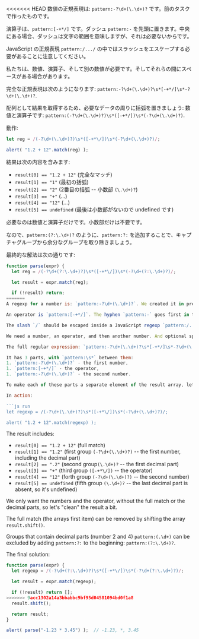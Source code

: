 <<<<<<< HEAD
数値の正規表現は: `pattern:-?\d+(\.\d+)?` です。前のタスクで作ったものです。

演算子は、`pattern:[-+*/]` です。ダッシュ `pattern:-` を先頭に置きます。中央にある場合、ダッシュは文字の範囲を意味しますが、それは必要ないからです。

JavaScript の正規表現 `pattern:/.../` の中ではスラッシュをエスケープする必要があることに注意してください。

私たちは、数値、演算子、そして別の数値が必要です。そしてそれらの間にスペースがある場合があります。

完全な正規表現は次のようになります: `pattern:-?\d+(\.\d+)?\s*[-+*/]\s*-?\d+(\.\d+)?`.

配列として結果を取得するため、必要なデータの周りに括弧を置きましょう: 数値と演算子です: `pattern:(-?\d+(\.\d+)?)\s*([-+*/])\s*(-?\d+(\.\d+)?)`.

動作:

```js run
let reg = /(-?\d+(\.\d+)?)\s*([-+*\/])\s*(-?\d+(\.\d+)?)/;

alert( "1.2 + 12".match(reg) );
```

結果は次の内容を含みます:

- `result[0] == "1.2 + 12"` (完全なマッチ)
- `result[1] == "1"` (最初の括弧)
- `result[2] == "2"` (2番目の括弧 -- 小数部 `(\.\d+)?`)
- `result[3] == "+"` (...)
- `result[4] == "12"` (...)
- `result[5] == undefined` (最後は小数部がないので undefined です)

必要なのは数値と演算子だけです。小数部だけは不要です。

なので、`pattern:(?:\.\d+)?` のように、`pattern:?:` を追加することで、キャプチャグループから余分なグループを取り除きましょう。

最終的な解法は次の通りです:

```js run
function parse(expr) {
  let reg = /(-?\d+(?:\.\d+)?)\s*([-+*\/])\s*(-?\d+(?:\.\d+)?)/;

  let result = expr.match(reg);

  if (!result) return;
=======
A regexp for a number is: `pattern:-?\d+(\.\d+)?`. We created it in previous tasks.

An operator is `pattern:[-+*/]`. The hyphen `pattern:-` goes first in the square brackets, because in the middle it would mean a character range, while we just want a character `-`.

The slash `/` should be escaped inside a JavaScript regexp `pattern:/.../`, we'll do that later.

We need a number, an operator, and then another number. And optional spaces between them.

The full regular expression: `pattern:-?\d+(\.\d+)?\s*[-+*/]\s*-?\d+(\.\d+)?`.

It has 3 parts, with `pattern:\s*` between them:
1. `pattern:-?\d+(\.\d+)?` - the first number,
1. `pattern:[-+*/]` - the operator,
1. `pattern:-?\d+(\.\d+)?` - the second number.

To make each of these parts a separate element of the result array, let's enclose them in parentheses: `pattern:(-?\d+(\.\d+)?)\s*([-+*/])\s*(-?\d+(\.\d+)?)`.

In action:

```js run
let regexp = /(-?\d+(\.\d+)?)\s*([-+*\/])\s*(-?\d+(\.\d+)?)/;

alert( "1.2 + 12".match(regexp) );
```

The result includes:

- `result[0] == "1.2 + 12"` (full match)
- `result[1] == "1.2"` (first group `(-?\d+(\.\d+)?)` -- the first number, including the decimal part)
- `result[2] == ".2"` (second group`(\.\d+)?` -- the first decimal part)
- `result[3] == "+"` (third group `([-+*\/])` -- the operator)
- `result[4] == "12"` (forth group `(-?\d+(\.\d+)?)` -- the second number)
- `result[5] == undefined` (fifth group `(\.\d+)?` -- the last decimal part is absent, so it's undefined)

We only want the numbers and the operator, without the full match or the decimal parts, so let's "clean" the result a bit.

The full match (the arrays first item) can be removed by shifting the array `result.shift()`.

Groups that contain decimal parts (number 2 and 4) `pattern:(.\d+)` can be excluded by adding  `pattern:?:` to the beginning: `pattern:(?:\.\d+)?`.

The final solution:

```js run
function parse(expr) {
  let regexp = /(-?\d+(?:\.\d+)?)\s*([-+*\/])\s*(-?\d+(?:\.\d+)?)/;

  let result = expr.match(regexp);

  if (!result) return [];
>>>>>>> 9acc1302a14a3bbabbc9bf95d04581094bd0f1a8
  result.shift();

  return result;
}

alert( parse("-1.23 * 3.45") );  // -1.23, *, 3.45
```
